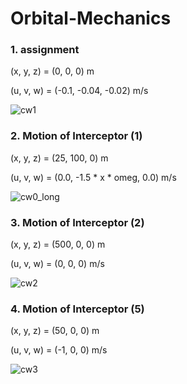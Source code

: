 # Orbital-Mechanics

### 1. assignment

(x, y, z) = (0, 0, 0) m

(u, v, w) = (-0.1, -0.04, -0.02) m/s

![cw1](https://user-images.githubusercontent.com/61105696/122407268-75145480-cfbc-11eb-87ff-efdec0aa88c9.gif)


### 2. Motion of Interceptor (1)

(x, y, z) = (25, 100, 0) m

(u, v, w) = (0.0, -1.5 * x * omeg, 0.0) m/s

![cw0_long](https://user-images.githubusercontent.com/61105696/122414976-7e082480-cfc2-11eb-96d5-2b6e91e889cc.gif)



### 3. Motion of Interceptor (2)

(x, y, z) = (500, 0, 0) m

(u, v, w) = (0, 0, 0) m/s

![cw2](https://user-images.githubusercontent.com/61105696/122407316-81001680-cfbc-11eb-8034-95a3d3ca15e0.gif)


### 4. Motion of Interceptor (5)

(x, y, z) = (50, 0, 0) m

(u, v, w) = (-1, 0, 0) m/s

![cw3](https://user-images.githubusercontent.com/61105696/122410020-8d856e80-cfbe-11eb-8bb2-2aa262498e85.gif)




